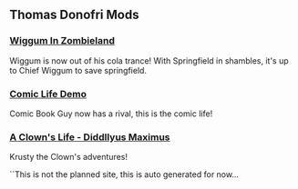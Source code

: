 ## Thomas Donofri Mods

### [Wiggum In Zombieland](http://donutteam.com/forum/topic/1033/)
Wiggum is now out of his cola trance! With Springfield in shambles, it's up to Chief Wiggum to save springfield.

### [Comic Life Demo](http://donutteam.com/forum/topic/1223/)
Comic Book Guy now has a rival, this is the comic life!

### [A Clown's Life - Diddllyus Maximus](http://donutteam.com/forum/topic/1261/)
Krusty the Clown's adventures!

``This is not the planned site, this is auto generated for now...

